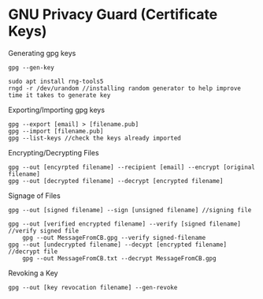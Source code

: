# GNU Privacy Guard (Certificate Keys)

Generating gpg keys
```
gpg --gen-key

sudo apt install rng-tools5
rngd -r /dev/urandom //installing random generator to help improve time it takes to generate key
```

Exporting/Importing gpg keys
```
gpg --export [email] > [filename.pub]
gpg --import [filename.pub]
gpg --list-keys //check the keys already imported
```

Encrypting/Decrypting Files
```
gpg --out [encyrpted filename] --recipient [email] --encrypt [original filename]
gpg --out [decrypted filename] --decrypt [encrypted filename]
```

Signage of Files
```
gpg --out [signed filename] --sign [unsigned filename] //signing file

gpg --out [verified encrypted filename] --verify [signed filename] //verify signed file
    gpg --out MessageFromCB.gpg --verify signed-filename
gpg --out [undecrypted filename] --decypt [encrypted filename] //decrypt file
    gpg --out MessageFromCB.txt --decrypt MessageFromCB.gpg
```

Revoking a Key
```
gpg --out [key revocation filename] --gen-revoke
```
